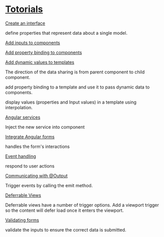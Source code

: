 # [Totorials](https://angular.dev/tutorials)

[Create an interface](https://angular.dev/tutorials/first-app/04-interfaces)

define properties that represent data about a single model.

[Add inputs to components](https://angular.dev/tutorials/first-app/05-inputs)

[Add property binding to components](https://angular.dev/tutorials/first-app/06-property-binding)

[Add dynamic values to templates](https://angular.dev/tutorials/first-app/07-dynamic-template-values)

The direction of the data sharing is from parent component to child component.

add property binding to a template and use it to pass dynamic data to components.

display values (properties and Input values) in a template using interpolation.

[Angular services](https://angular.dev/tutorials/first-app/09-services#inject-the-new-service-into-homecomponent)

Inject the new service into component

[Integrate Angular forms](https://angular.dev/tutorials/first-app/12-forms)

handles the form's interactions

[Event handling](https://angular.dev/tutorials/learn-angular/7-event-handling)

respond to user actions

[Communicating with @Output](https://angular.dev/tutorials/learn-angular/9-output)

Trigger events by calling the emit method.

[Deferrable Views](https://angular.dev/tutorials/learn-angular/10-deferrable-views)

Deferrable views have a number of trigger options. Add a viewport trigger so the content will defer load once it enters the viewport.

[Validating forms](https://angular.dev/tutorials/learn-angular/18-forms-validation)

validate the inputs to ensure the correct data is submitted.
